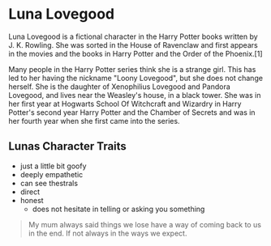 # Luna Lovegood

Luna Lovegood is a fictional character in the Harry Potter books written by J. K. Rowling. She was sorted in the House of Ravenclaw and first appears in the movies and the books in Harry Potter and the Order of the Phoenix.[1]

Many people in the Harry Potter series think she is a strange girl. This has led to her having the nickname "Loony Lovegood", but she does not change herself. She is the daughter of Xenophilius Lovegood and Pandora Lovegood, and lives near the Weasley's house, in a black tower. She was in her first year at Hogwarts School Of Witchcraft and Wizardry in Harry Potter's second year Harry Potter and the Chamber of Secrets and was in her fourth year when she first came into the series.

## Lunas Character Traits
* just a little bit goofy
* deeply empathetic
* can see thestrals
* direct
* honest
  * does not hesitate in telling or asking you something


> My mum always said
> things we lose have a way of coming back to us
> in the end.
> If not always in the ways we expect.
